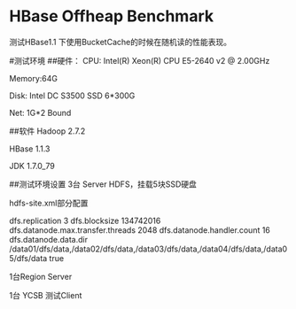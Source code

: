 # HBase Offheap Benchmark

测试HBase1.1 下使用BucketCache的时候在随机读的性能表现。

#测试环境
##硬件：
CPU: Intel(R) Xeon(R) CPU E5-2640 v2 @ 2.00GHz

Memory:64G

Disk: Intel DC S3500 SSD 6*300G 

Net: 1G*2 Bound

##软件
Hadoop 2.7.2 

HBase 1.1.3

JDK 1.7.0_79

##测试环境设置
3台 Server HDFS，挂载5块SSD硬盘

hdfs-site.xml部分配置

  <property>
    <name>dfs.replication</name>
    <value>3</value>
  </property>
  
  <property>
    <name>dfs.blocksize</name>
    <value>134742016</value>
  </property>
  
  <property>
    <name>dfs.datanode.max.transfer.threads</name>
    <value>2048</value>
  </property>
  
  <property>
    <name>dfs.datanode.handler.count</name>
    <value>16</value>
  </property>
  
   <property>
    <name>dfs.datanode.data.dir</name>
    <value>/data01/dfs/data,/data02/dfs/data,/data03/dfs/data,/data04/dfs/data,/data05/dfs/data</value>
    <final>true</final>
  </property>
  
  
 1台Region Server
 
 1台 YCSB 测试Client
